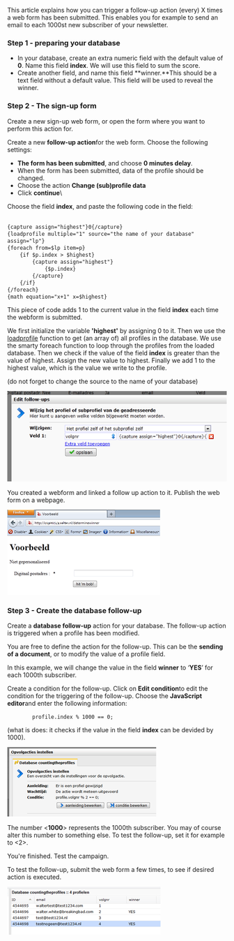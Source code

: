 This article explains how you can trigger a follow-up action (every) X
times a web form has been submitted. This enables you for example to
send an email to each 1000st new subscriber of your newsletter.

### Step 1 - preparing your database

-   In your database, create an extra numeric field with the default
    value of **0**. Name this field **index**. We will use this field to
    sum the score.
-   Create another field, and name this field **winner.**This should be
    a text field without a default value. This field will be used to
    reveal the winner.

### Step 2 - The sign-up form

Create a new sign-up web form, or open the form where you want to
perform this action for.

Create a new **follow-up action**for the web form. Choose the following
settings:

-   **The form has been submitted**, and choose **0 minutes delay**.
-   When the form has been submitted, data of the profile should be
    changed.
-   Choose the action **Change (sub)profile data**
-   Click **continue**\

Choose the field **index**, and paste the following code in the field:

~~~~ {.language-php}

{capture assign="highest"}0{/capture}
{loadprofile multiple="1" source="the name of your database" assign="lp"}
{foreach from=$lp item=p}
    {if $p.index > $highest}
        {capture assign="highest"}
            {$p.index}
        {/capture}
    {/if}
{/foreach}
{math equation="x+1" x=$highest}
~~~~

This piece of code adds 1 to the current value in the field **index**
each time the webform is submitted.

We first initialize the variable **'highest'** by assigning 0 to it.
Then we use the
[loadprofile](./loadprofile-and-loadsubprofile.md)
function to get (an array of) all profiles in the database. We use the
smarty foreach function to loop through the profiles from the loaded
database. Then we check if the value of the field **index** is greater
than the value of highest. Assign the new value to highest. Finally we
add 1 to the highest value, which is the value we write to the profile.

(do not forget to change the source to the name of your database)

![](../images/followupcode.png)

You created a webform and linked a follow up action to it. Publish the
web form on a webpage.

![](../images/website.png)

### Step 3 - Create the database follow-up

Create a **database follow-up** action for your database. The follow-up
action is triggered when a profile has been modified.

You are free to define the action for the follow-up. This can be the
**sending of a document**, or to modify the value of a profile field.

In this example, we will change the value in the field **winner** to
‘**YES**’ for each 1000th subscriber.

Create a condition for the follow-up. Click on **Edit condition**to edit
the condition for the triggering of the follow-up. Choose the
**JavaScript editor**and enter the following information:

            profile.index % 1000 == 0;
        

(what is does: it checks if the value in the field **index** can be
devided by 1000).

![](../images/profilevolgnummer.png)

The number \<**1000**\> represents the 1000th subscriber. You may of
course alter this number to something else. To test the follow-up, set
it for example to \<2\>.

You're finished. Test the campaign.

To test the follow-up, submit the web form a few times, to see if
desired action is executed.

![](../images/databaseview.png)
